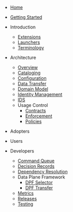 [comment]: <> (Each folder in the /docs directory contains files for a section. The README.md is the
landing page of this section. Other subsections are placed below and can be linked separately. Feel
free to add sections and subsections to this sidebar.)

- [Home](README.md)
- [Getting Started](getting-started.md)
- Introduction
  - [Extensions](extensions.md)
  - [Launchers](launchers.md)
  - [Terminology](terminology.md)

- Architecture  
  - [Overview](architecture/README.md)
  - [Cataloging](architecture/cataloging/README.md)
  - [Configuration](architecture/configuration/README.md)
  - [Data Transfer](architecture/data-transfer/README.md)
  - [Domain Model](architecture/domain-model.md)
  - [Identity Management](architecture/identity-management/README.md)
  - [IDS](architecture/ids/README.md)
  - Usage Control
    - [Contracts](architecture/usage-control/contracts.md)
    - [Enforcement](architecture/usage-control/enforcement.md)
    - [Policies](architecture/usage-control/policies.md)

- Adopters

- Users

- Developers
  - [Command Queue](developer/command-queue.md)
  - [Decision Records](developer/decision-records/README.md)
  - [Dependency Resolution](developer/dependency_resolution.md)
  - Data Plane Framework
    - [DPF Selector](developer/dpf_selector.md)
    - [DPF Transfer](developer/dpf_transfer.md)
  - [Metrics](developer/metrics.md)
  - [Releases](developer/releases.md)
  - [Testing](developer/testing.md)

